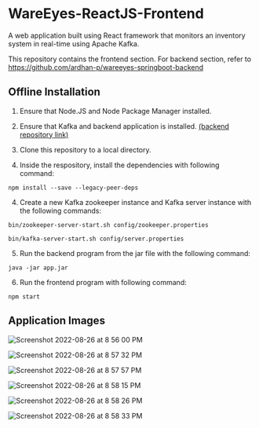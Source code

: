 # WareEyes-ReactJS-Frontend
A web application built using React framework that monitors an inventory system in real-time using Apache Kafka.

This repository contains the frontend section. For backend section, refer to https://github.com/ardhan-p/wareeyes-springboot-backend

## Offline Installation
1. Ensure that Node.JS and Node Package Manager installed.

2. Ensure that Kafka and backend application is installed. [(backend repository link)](https://github.com/ardhan-p/wareeyes-springboot-backend)

2. Clone this repository to a local directory.

3. Inside the respository, install the dependencies with following command:
```
npm install --save --legacy-peer-deps
```

4. Create a new Kafka zookeeper instance and Kafka server instance with the following commands:
```
bin/zookeeper-server-start.sh config/zookeeper.properties
```

```
bin/kafka-server-start.sh config/server.properties
```

5. Run the backend program from the jar file with the following command:
```
java -jar app.jar
```

6. Run the frontend program with following command:
```
npm start
```

## Application Images

![Screenshot 2022-08-26 at 8 56 00 PM](https://user-images.githubusercontent.com/49318134/186909694-2b127006-e553-4678-b473-a5ef4207ae16.png)

![Screenshot 2022-08-26 at 8 57 32 PM](https://user-images.githubusercontent.com/49318134/186910068-fabc6f74-5474-4218-b079-e6c803fd0631.png)

![Screenshot 2022-08-26 at 8 57 57 PM](https://user-images.githubusercontent.com/49318134/186910172-737af08a-8be7-42c1-a96f-bb5598dea9a2.png)

![Screenshot 2022-08-26 at 8 58 15 PM](https://user-images.githubusercontent.com/49318134/186910191-9b36b98a-2127-49fe-a422-8c4720c7a7d5.png)

![Screenshot 2022-08-26 at 8 58 26 PM](https://user-images.githubusercontent.com/49318134/186910195-6cd6a8a8-20cf-4218-8667-09e0ea475051.png)

![Screenshot 2022-08-26 at 8 58 33 PM](https://user-images.githubusercontent.com/49318134/186910197-9606a1f1-78e6-45b6-af9f-b2ea42dfaa85.png)
